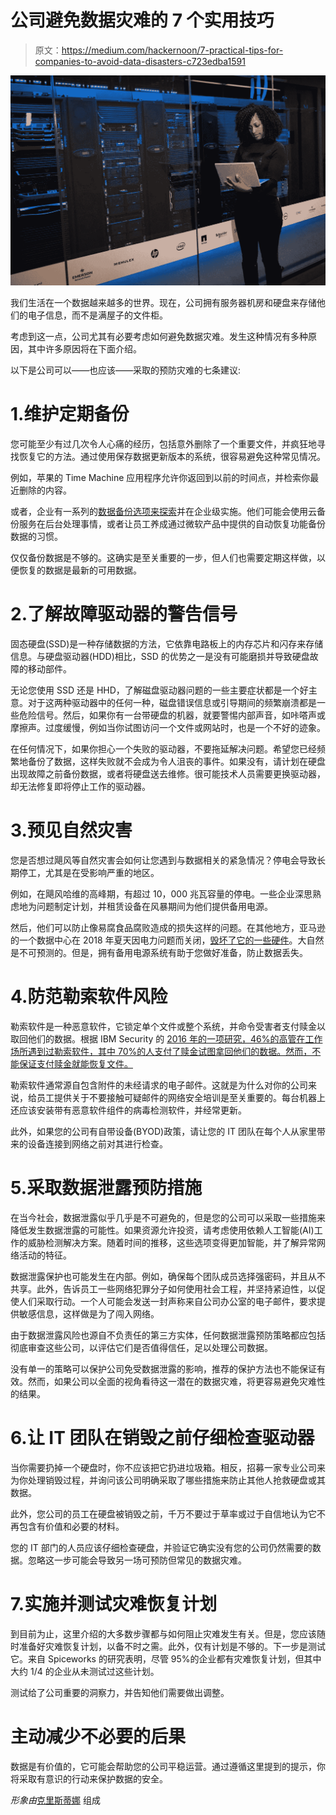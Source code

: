 # 公司避免数据灾难的 7 个实用技巧

> 原文：<https://medium.com/hackernoon/7-practical-tips-for-companies-to-avoid-data-disasters-c723edba1591>

![](img/8e1033e17b5aee2d6ad56f592b9aac29.png)

我们生活在一个数据越来越多的世界。现在，公司拥有服务器机房和硬盘来存储他们的电子信息，而不是满屋子的文件柜。

考虑到这一点，公司尤其有必要考虑如何避免数据灾难。发生这种情况有多种原因，其中许多原因将在下面介绍。

以下是公司可以——也应该——采取的预防灾难的七条建议:

# 1.维护定期备份

您可能至少有过几次令人心痛的经历，包括意外删除了一个重要文件，并疯狂地寻找恢复它的方法。通过使用保存数据更新版本的系统，很容易避免这种常见情况。

例如，苹果的 Time Machine 应用程序允许你返回到以前的时间点，并检索你最近删除的内容。

或者，企业有一系列的[数据备份选项来探索](https://www.thebalancesmb.com/data-backup-is-the-best-data-protection-2947129)并在企业级实施。他们可能会使用云备份服务在后台处理事情，或者让员工养成通过微软产品中提供的自动恢复功能备份数据的习惯。

仅仅备份数据是不够的。这确实是至关重要的一步，但人们也需要定期这样做，以便恢复的数据是最新的可用数据。

# 2.了解故障驱动器的警告信号

固态硬盘(SSD)是一种存储数据的方法，它依靠电路板上的内存芯片和闪存来存储信息。与硬盘驱动器(HDD)相比，SSD 的优势之一是没有可能磨损并导致硬盘故障的移动部件。

无论您使用 SSD 还是 HHD，了解磁盘驱动器问题的一些主要症状都是一个好主意。对于这两种驱动器中的任何一种，磁盘错误信息或引导期间的频繁崩溃都是一些危险信号。然后，如果你有一台带硬盘的机器，就要警惕内部声音，如咔嗒声或摩擦声。过度缓慢，例如当你试图访问一个文件或网站时，也是一个不好的迹象。

在任何情况下，如果你担心一个失败的驱动器，不要拖延解决问题。希望您已经频繁地备份了数据，这样失败就不会成为令人沮丧的事件。如果没有，请计划在硬盘出现故障之前备份数据，或者将硬盘送去维修。很可能技术人员需要更换驱动器，却无法修复即将停止工作的驱动器。

# 3.预见自然灾害

您是否想过飓风等自然灾害会如何让您遇到与数据相关的紧急情况？停电会导致长期停工，尤其是在受影响严重的地区。

例如，在飓风哈维的高峰期，有超过 10，000 兆瓦容量的停电。一些企业深思熟虑地为问题制定计划，并租赁设备在风暴期间为他们提供备用电源。

然后，他们可以防止像易腐食品腐败造成的损失这样的问题。在其他地方，亚马逊的一个数据中心在 2018 年夏天因电力问题而关闭，[毁坏了它的一些硬件](https://www.datacenterdynamics.com/news/power-event-at-aws-data-center-disrupts-us-east-1/)。大自然是不可预测的。但是，拥有备用电源系统有助于您做好准备，防止数据丢失。

# 4.防范勒索软件风险

勒索软件是一种恶意软件，它锁定单个文件或整个系统，并命令受害者支付赎金以取回他们的数据。根据 IBM Security 的 [2016 年的一项研究，46%的高管在工作场所遇到过勒索软件，其中 70%的人支付了赎金试图拿回他们的数据。然而，不能保证支付赎金就能恢复文件。](https://www.triscal.com.br/wp-content/uploads/2018/08/seguranca-ransomware_how_consumers_businesses_value_their_data-2016.pdf)

勒索软件通常源自包含附件的未经请求的电子邮件。这就是为什么对你的公司来说，给员工提供关于不要接触可疑邮件的网络安全培训是至关重要的。每台机器上还应该安装带有恶意软件组件的病毒检测软件，并经常更新。

此外，如果您的公司有自带设备(BYOD)政策，请让您的 IT 团队在每个人从家里带来的设备连接到网络之前对其进行检查。

# 5.采取数据泄露预防措施

在当今社会，数据泄露似乎几乎是不可避免的，但是您的公司可以采取一些措施来降低发生数据泄露的可能性。如果资源允许投资，请考虑使用依赖人工智能(AI)工作的威胁检测解决方案。随着时间的推移，这些选项变得更加智能，并了解异常网络活动的特征。

数据泄露保护也可能发生在内部。例如，确保每个团队成员选择强密码，并且从不共享。此外，告诉员工一些网络犯罪分子如何使用社会工程，并坚持紧迫性，以促使人们采取行动。一个人可能会发送一封声称来自公司办公室的电子邮件，要求提供敏感信息，这样做是为了闯入网络。

由于数据泄露风险也源自不负责任的第三方实体，任何数据泄露预防策略都应包括彻底审查这些公司，以评估它们是否值得信任，足以处理公司数据。

没有单一的策略可以保护公司免受数据泄露的影响，推荐的保护方法也不能保证有效。然而，如果公司以全面的视角看待这一潜在的数据灾难，将更容易避免灾难性的结果。

# 6.让 IT 团队在销毁之前仔细检查驱动器

当你需要扔掉一个硬盘时，你不应该把它扔进垃圾箱。相反，招募一家专业公司来为你处理销毁过程，并询问该公司明确采取了哪些措施来防止其他人抢救硬盘或其数据。

此外，您公司的员工在硬盘被销毁之前，千万不要过于草率或过于自信地认为它不再包含有价值和必要的材料。

您的 IT 部门的人员应该仔细检查硬盘，并验证它确实没有您的公司仍然需要的数据。忽略这一步可能会导致另一场可预防但常见的数据灾难。

# 7.实施并测试灾难恢复计划

到目前为止，这里介绍的大多数步骤都与如何阻止灾难发生有关。但是，您应该随时准备好灾难恢复计划，以备不时之需。此外，仅有计划是不够的。下一步是测试它。来自 Spiceworks 的研究表明，尽管 95%的企业都有灾难恢复计划，但其中大约 1/4 的企业从未测试过这些计划。

测试给了公司重要的洞察力，并告知他们需要做出调整。

# 主动减少不必要的后果

数据是有价值的，它可能会帮助您的公司平稳运营。通过遵循这里提到的提示，你将采取有意识的行动来保护数据的安全。

*形象由*[克里斯蒂娜](https://www.pexels.com/photo/woman-standing-while-carrying-laptop-1181354/) 组成